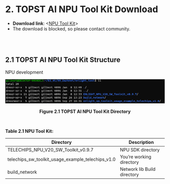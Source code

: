 ﻿# 2. TOPST AI NPU Tool Kit Download

- **Download link**: <[NPU Tool Kit](https://drive.google.com/file/d/1ebA06Whg905d1l7xnarGp_eNgiH_NsYo/view?usp=drive_link)>
- The download is blocked, so please contact community.

<br/><br/>

## 2.1 TOPST AI NPU Tool Kit Structure

NPU development

<p align="center"><img src="https://github.com/topst-development/Documentation/blob/main/TOPST-AI/Software/media/2. Toolkit Download.image1.png?raw=true"</p>

<p align="center"><strong>Figure 2.1 TOPST AI NPU Tool Kit Directory</strong></p>

<br/>

**Table 2.1 NPU Tool Kit:**

|                Directory                        |        Description          |
|-------------------------------------------------|-----------------------------|
| TELECHIPS_NPU_V20_SW_Toolkit_v0.9.7               | NPU SDK directory           |
| telechips_sw_toolkit_usage_example_telechips_v1.0 | You’re working directory    |
| build_network                                   | Network lib Build directory |
